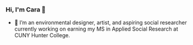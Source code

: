 ### Hi, I'm Cara 👋

- 🔭 I’m an environmental designer, artist, and aspiring social researcher currently working on earning my MS in Applied Social Research at CUNY Hunter College.

